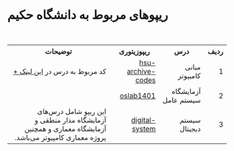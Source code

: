 # ریپوهای مربوط به دانشگاه حکیم
<br>
<div dir='rtl'>
<table>
  <tr>
    <th>ردیف</th>
    <th>درس</th>
    <th>ریپوزیتوری</th>
    <th>توضیحات</th>
  </tr>
  <tr>
    <td>1</td>
    <td>مبانی کامیپوتر</td>
    <td>
        <a href='https://github.com/EnAnsari/hsu-archive-codes/'>hsu-archive-codes</a>
    </td>
    <td>کد مربوط به درس در 
        <a href='https://github.com/EnAnsari/hsu-archive-codes/tree/main/semiterm_1/Programming-Basics'>این لینک +</a>
    </td>
  </tr>
  <tr>
    <td>2</td>
    <td>آزمایشگاه سیستم عامل</td>
    <td>
        <a href='https://github.com/EnAnsari/oslab1401'>oslab1401</a>
    </td>
    <td></td>
  </tr>
  <tr>
    <td>3</td>
    <td>سیستم دیجیتال</td>
    <td>
        <a href='https://github.com/EnAnsari/digital-system'>digital-system</a>
    </td>
    <td>این ریپو شامل درس‌های آزمایشگاه مدار منطقی و آزمایشگاه معماری و همچنین پروژه معماری کامپیوتر می‌باشد.</td>
  </tr>
</table>
</div>